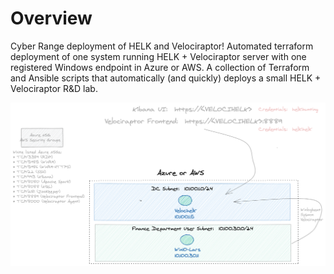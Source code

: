 # Overview
Cyber Range deployment of HELK and Velociraptor!  Automated terraform deployment
 of one system running HELK + Velociraptor server with one registered Windows endpoint
in Azure or AWS.  A collection of Terraform and Ansible scripts that automatically
(and quickly) deploys a small HELK + Velociraptor R&D lab.


![](images/bce.png)

